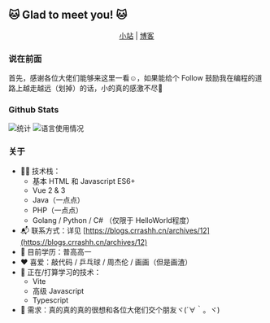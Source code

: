 ## 🐱 Glad to meet you! 🐱
  
<p align="center">
  <a href="https://www.crrashh.cn">小站</a> | 
  <a href="https://blogs.crrashh.cn">博客</a>
</p>
  
### 说在前面
首先，感谢各位大佬们能够来这里一看☺️，如果能给个 Follow 鼓励我在编程的道路上越走越远（划掉）的话，小的真的感激不尽🙏  

### Github Stats
![统计](https://github-readme-stats.vercel.app/api?username=crrashh1542&show_icons=true&theme=dracula)
![语言使用情况](https://github-readme-stats.vercel.app/api/top-langs/?username=crrashh1542&layout=compact)

### 关于
- 👨‍💻 技术栈：
    - 基本 HTML 和 Javascript ES6+
    - Vue 2 & 3
    - Java（一点点）
    - PHP（一点点）
    - Golang / Python / C# （仅限于 HelloWorld程度）
- 📬 联系方式：详见 [https://blogs.crrashh.cn/archives/12](https://blogs.crrashh.cn/archives/12)
- 📖 目前学历：普高高一
- ❤️ 喜爱：敲代码 / 乒乓球 / 周杰伦 / 画画（但是画渣）
- 🔭 正在/打算学习的技术：
    - Vite
    - 高级 Javascript
    - Typescript
- 🧐 需求：真的真的真的很想和各位大佬们交个朋友ヾ(´∀｀。ヾ)
